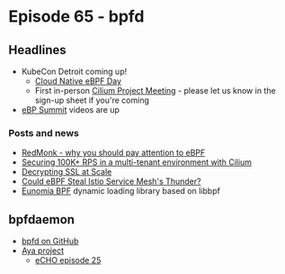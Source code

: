 # Episode 65 - bpfd



## Headlines

* KubeCon Detroit coming up! 
    * [Cloud Native eBPF Day](https://events.linuxfoundation.org/cloud-native-ebpf-day-north-america/program/schedule/)
    * First in-person [Cilium Project Meeting](https://https://docs.google.com/document/d/1GXHNt3JrmvZY_uYI9sO4SHLej2E5SCpLpZsD0fpk3Ms/edit?usp=sharing) - please let us know in the sign-up sheet if you're coming 
* [eBP Summit](https://ebpf.io/summit-2022/) videos are up


### Posts and news

* [RedMonk - why you should pay attention to eBPF](https://redmonk.com/rstephens/2022/09/08/ebpf/)
* [Securing 100K+ RPS in a multi-tenant environment with Cilium](https://cilium.io/blog/2022/10/13/publishing-user-story/)
* [Decrypting SSL at Scale](https://www.containiq.com/post/decrypting-ssl-at-scale-with-ebpf)
* [Could eBPF Steal Istio Service Mesh's Thunder?](https://www.groundcover.com/blog/istio-service-mesh)
* [Eunomia BPF](https://github.com/eunomia-bpf/eunomia-bpf) dynamic loading library based on libbpf

## bpfdaemon

* [bpfd on GitHub](https://github.com/redhat-et/bpfd)
* [Aya project](https://aya-rs.dev/)
    * [eCHO episode 25](https://www.youtube.com/watch?v=TQ0ou-eFLAk)
